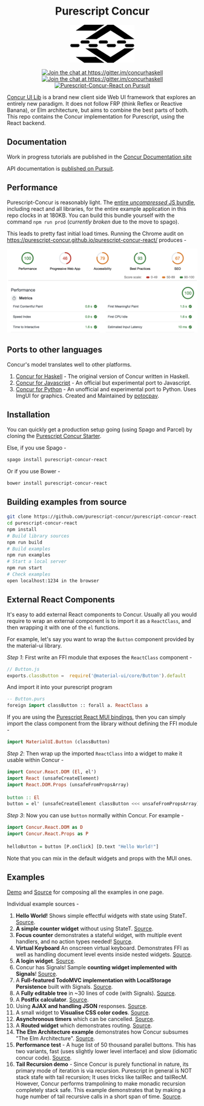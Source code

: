<h1 align="center">
  Purescript Concur
</h1>
<p align="center">
   <img src="docs/logo.png" height="100">
</p>
<p align="center">
  <a href="https://gitter.im/concurhaskell" rel="nofollow">
      <img src="https://camo.githubusercontent.com/9fb4e2dde684214e7454d930a369f97190d1ecf2/68747470733a2f2f696d672e736869656c64732e696f2f62616467652f6769747465722d6a6f696e253230636861742532302545322538362541332d626c75652e737667" alt="Join the chat at https://gitter.im/concurhaskell" data-canonical-src="https://img.shields.io/badge/gitter-join%20chat%20%E2%86%A3-blue.svg" style="max-width:100%;">
   </a>
   <a href="https://www.reddit.com/r/concurhaskell/" rel="nofollow">
      <img src="https://img.shields.io/badge/reddit-join%20the%20discussion%20%E2%86%A3-1158c2.svg" alt="Join the chat at https://gitter.im/concurhaskell" style="max-width:100%;">
   </a>
   <a href="https://pursuit.purescript.org/packages/purescript-concur-react">
     <img src="https://pursuit.purescript.org/packages/purescript-concur-react/badge"
        alt="Purescript-Concur-React on Pursuit">
     </img>
   </a>
</p>

[Concur UI Lib](https://github.com/ajnsit/concur) is a brand new client side Web UI framework that explores an entirely new paradigm. It does not follow FRP (think Reflex or Reactive Banana), or Elm architecture, but aims to combine the best parts of both. This repo contains the Concur implementation for Purescript, using the React backend.

## Documentation

Work in progress tutorials are published in the [Concur Documentation site](https://github.com/ajnsit/concur-documentation/blob/master/README.md)

API documentation is [published on Pursuit](https://pursuit.purescript.org/packages/purescript-concur-react).

## Performance

Purescript-Concur is reasonably light. The [entire *uncompressed* JS bundle](https://github.com/purescript-concur/purescript-concur-react/blob/master/docs/index.prod.minified.0dfb135e.js), including react and all libraries, for the entire example application in this repo clocks in at 180KB. You can build this bundle yourself with the command `npm run prod` (*currently broken* due to the move to spago).

This leads to pretty fast initial load times. Running the Chrome audit on https://purescript-concur.github.io/purescript-concur-react/ produces -

<p align="center">
   <img src="docs/Purescript-Concur-Performance.png">
</p>

## Ports to other languages

Concur's model translates well to other platforms.

1. [Concur for Haskell](https://github.com/ajnsit/concur) - The original version of Concur written in Haskell.
2. [Concur for Javascript](https://github.com/ajnsit/concur-js) - An official but experimental port to Javascript.
3. [Concur for Python](https://github.com/potocpav/python-concur) - An unofficial and experimental port to Python. Uses ImgUI for graphics. Created and Maintained by [potocpav](https://github.com/potocpav).

## Installation

You can quickly get a production setup going (using Spago and Parcel) by cloning the [Purescript Concur Starter](https://github.com/purescript-concur/purescript-concur-starter).

Else, if you use Spago -

```bash
spago install purescript-concur-react
```

Or if you use Bower -

```bash
bower install purescript-concur-react
```

## Building examples from source

```bash
git clone https://github.com/purescript-concur/purescript-concur-react.git
cd purescript-concur-react
npm install
# Build library sources
npm run build
# Build examples
npm run examples
# Start a local server
npm run start
# Check examples
open localhost:1234 in the browser
```

## External React Components

It's easy to add external React components to Concur. Usually all you would require to wrap an external component is to import it as a `ReactClass`, and then wrapping it with one of the `el` functions.

For example, let's say you want to wrap the `Button` component provided by the material-ui library.

*Step 1*: First write an FFI module that exposes the `ReactClass` component -

```javascript
// Button.js
exports.classButton =  require('@material-ui/core/Button').default
```

And import it into your purescript program

```purescript
-- Button.purs
foreign import classButton :: forall a. ReactClass a
```

If you are using the [Purescript React MUI bindings](https://github.com/doolse/purescript-react-mui), then you can simply import the class component from the library without defining the FFI module -

```purescript
import MaterialUI.Button (classButton)
```

*Step 2*: Then wrap up the imported `ReactClass` into a widget to make it usable within Concur -

```purescript
import Concur.React.DOM (El, el')
import React (unsafeCreateElement)
import React.DOM.Props (unsafeFromPropsArray)

button :: El
button = el' (unsafeCreateElement classButton <<< unsafeFromPropsArray)
```

*Step 3*: Now you can use `button` normally within Concur. For example -

```purescript
import Concur.React.DOM as D
import Concur.React.Props as P

helloButton = button [P.onClick] [D.text "Hello World!"]
```

Note that you can mix in the default widgets and props with the MUI ones.


## Examples

[Demo](https://purescript-concur.github.io/purescript-concur-react/) and [Source](https://github.com/purescript-concur/purescript-concur-react/blob/master/examples/src/Main.purs) for composing all the examples in one page.

Individual example sources -

1. **Hello World!** Shows simple effectful widgets with state using StateT. [Source](https://github.com/purescript-concur/purescript-concur-react/blob/master/examples/src/Test/Hello.purs).
2. **A simple counter widget** without using StateT. [Source](https://github.com/purescript-concur/purescript-concur-react/blob/master/examples/src/Test/Counter.purs).
3. **Focus counter** demonstrates a stateful widget, with multiple event handlers, and no action types needed! [Source](https://github.com/purescript-concur/purescript-concur-react/blob/master/examples/src/Test/FocusCount.purs).
4. **Virtual Keyboard** An onscreen virtual keyboard. Demonstrates FFI as well as handling document level events inside nested widgets. [Source](https://github.com/purescript-concur/purescript-concur-react/blob/master/examples/src/Test/Keyboard.purs).
5. **A login widget**. [Source](https://github.com/purescript-concur/purescript-concur-react/blob/master/examples/src/Test/Login.purs).
6. Concur has Signals! Sample **counting widget implemented with Signals**! [Source](https://github.com/purescript-concur/purescript-concur-react/blob/master/examples/src/Test/Signals.purs).
7. A **Full-featured TodoMVC implementation with LocalStorage Persistence** built with Signals. [Source](https://github.com/purescript-concur/purescript-concur-react/blob/master/examples/src/Test/Todos.purs).
8. A **Fully editable tree** in ~30 lines of code (with Signals). [Source](https://github.com/purescript-concur/purescript-concur-react/blob/master/examples/src/Test/EditHeadings.purs).
9. A **Postfix calculator**. [Source](https://github.com/purescript-concur/purescript-concur-react/blob/master/examples/src/Test/Calc.purs).
10. Using **AJAX and handling JSON** responses. [Source](https://github.com/purescript-concur/purescript-concur-react/blob/master/examples/src/Test/Ajax.purs).
11. A small widget to **Visualise CSS color codes**. [Source](https://github.com/purescript-concur/purescript-concur-react/blob/master/examples/src/Test/Color.purs).
12. **Asynchronous timers** which can be cancelled. [Source](https://github.com/purescript-concur/purescript-concur-react/blob/master/examples/src/Test/Timers.purs).
13. A **Routed widget** which demonstrates routing. [Source](https://github.com/purescript-concur/purescript-concur-react/blob/master/examples/src/Test/Routing.purs).
14. **The Elm Architecture example** demonstrates how Concur subsumes "The Elm Architecture". [Source](https://github.com/purescript-concur/purescript-concur-react/blob/master/examples/src/Test/TheElmArchitecture.purs).
15. **Performance test** - A huge list of 50 thousand parallel buttons. This has two variants, fast (uses slightly lower level interface) and slow (idiomatic concur code). [Source](https://github.com/purescript-concur/purescript-concur-react/blob/master/examples/src/Test/SlowButtonList.purs).
16. **Tail Recursion demo** - Since Concur is purely functional in nature, its primary mode of iteration is via recursion. Purescript in general is NOT stack stafe with tail recursion; It uses tricks like tailRec and tailRecM. However, Concur performs trampolining to make monadic recursion completely stack safe. This example demonstrates that by making a huge number of tail recursive calls in a short span of time. [Source](https://github.com/purescript-concur/purescript-concur-react/blob/master/examples/src/Test/TailRec.purs).
